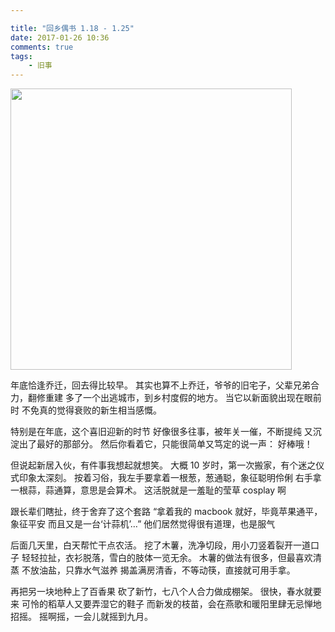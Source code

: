 ```yaml
---

title: "回乡偶书 1.18 - 1.25"
date: 2017-01-26 10:36
comments: true
tags: 
	- 旧事
---
```


<p><img src="/assets/blogImg/diary-19.jpg" alt="" width="450"></p>

年底恰逢乔迁，回去得比较早。
其实也算不上乔迁，爷爷的旧宅子，父辈兄弟合力，翻修重建
多了一个出逃城市，到乡村度假的地方。
当它以新面貌出现在眼前时
不免真的觉得衰败的新生相当感慨。

特别是在年底，这个喜旧迎新的时节
好像很多往事，被年关一催，不断提纯
又沉淀出了最好的那部分。
然后你看着它，只能很简单又笃定的说一声：
好棒哦！

但说起新居入伙，有件事我想起就想笑。
大概 10 岁时，第一次搬家，有个迷之仪式印象太深刻。
按着习俗，我左手要拿着一根葱，葱通聪，象征聪明伶俐
右手拿一根蒜，蒜通算，意思是会算术。
这活脱就是一羞耻的莹草 cosplay 啊

<!-- more -->

跟长辈们瞎扯，终于舍弃了这个套路
“拿着我的 macbook 就好，毕竟苹果通平，象征平安
而且又是一台‘计蒜机’…”
他们居然觉得很有道理，也是服气

后面几天里，白天帮忙干点农活。
挖了木薯，洗净切段，用小刀竖着裂开一道口子
轻轻拉扯，衣衫脱落，雪白的肢体一览无余。
木薯的做法有很多，但最喜欢清蒸
不放油盐，只靠水气滋养
揭盖满房清香，不等动筷，直接就可用手拿。

再把另一块地种上了百香果
砍了新竹，七八个人合力做成棚架。
很快，春水就要来
可怜的稻草人又要弄湿它的鞋子
而新发的枝苗，会在燕歌和暖阳里肆无忌惮地招摇。
摇啊摇，一会儿就摇到九月。
